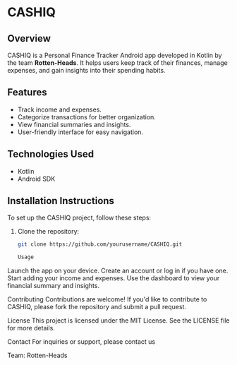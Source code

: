 # CASHIQ

## Overview
CASHIQ is a Personal Finance Tracker Android app developed in Kotlin by the team **Rotten-Heads**. It helps users keep track of their finances, manage expenses, and gain insights into their spending habits.

## Features
- Track income and expenses.
- Categorize transactions for better organization.
- View financial summaries and insights.
- User-friendly interface for easy navigation.

## Technologies Used
- Kotlin
- Android SDK

## Installation Instructions
To set up the CASHIQ project, follow these steps:

1. Clone the repository:
   ```bash
   git clone https://github.com/yourusername/CASHIQ.git

   Usage
Launch the app on your device.
Create an account or log in if you have one.
Start adding your income and expenses.
Use the dashboard to view your financial summary and insights.

Contributing
Contributions are welcome! If you'd like to contribute to CASHIQ, please fork the repository and submit a pull request.

License
This project is licensed under the MIT License. See the LICENSE file for more details.

Contact
For inquiries or support, please contact us 

Team: Rotten-Heads
